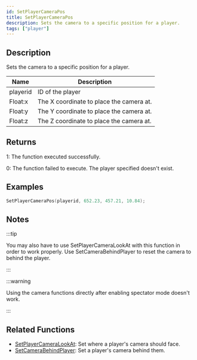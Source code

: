 ```yaml
---
id: SetPlayerCameraPos
title: SetPlayerCameraPos
description: Sets the camera to a specific position for a player.
tags: ["player"]
---
```


## Description

Sets the camera to a specific position for a player.

| Name     | Description                              |
| -------- | ---------------------------------------- |
| playerid | ID of the player                         |
| Float:x  | The X coordinate to place the camera at. |
| Float:y  | The Y coordinate to place the camera at. |
| Float:z  | The Z coordinate to place the camera at. |

## Returns

1: The function executed successfully.

0: The function failed to execute. The player specified doesn't exist.

## Examples

```c
SetPlayerCameraPos(playerid, 652.23, 457.21, 10.84);
```

## Notes

:::tip

You may also have to use SetPlayerCameraLookAt with this function in order to work properly.
Use SetCameraBehindPlayer to reset the camera to behind the player.

:::

:::warning

Using the camera functions directly after enabling spectator mode doesn't work.

:::

## Related Functions

- [SetPlayerCameraLookAt](functions/SetPlayerCameraLookAt.md): Set where a player's camera should face.
- [SetCameraBehindPlayer](functions/SetCameraBehindPlayer.md): Set a player's camera behind them.
